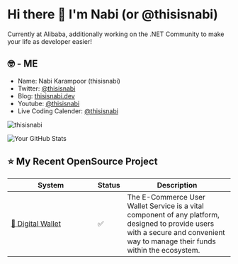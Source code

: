 # Hi there 👋 I'm Nabi (or @thisisnabi)
 
Currently at Alibaba, additionally working on the .NET Community to make your life as developer easier!

## 🤓 - ME

- Name: Nabi Karampoor (thisisnabi)
- Twitter: [@thisisnabi](https://twitter.com/thisisnabi)
- Blog: [thisisnabi.dev](https://thisisnabi.dev)
- Youtube: [@thisisnabi](https://www.youtube.com/@thisisnabi)
- Live Coding Calender: [@thisisnabi](https://www.lu.ma/@thisisnabi)
 
<p align="left"> <img src="https://komarev.com/ghpvc/?username=thisisnabi&label=Profile%20views&color=0e75b6&style=flat" alt="thisisnabi" /> </p>

![Your GitHub Stats](https://github-readme-stats.vercel.app/api?username=thisisnabi&show_icons=true)

## ⭐️ My Recent OpenSource Project
<table>
   <thead>
      <tr>
        <th>System</th>
        <th>Status</th>
        <th>Description</th>
      </tr>
   </thead>
   <tbody>
       <tr>
         <td width="180px"><a href='https://github.com/thisisnabi/DigitalWallet'>🔐 Digital Wallet</a></td>
          <td>✅</td>
         <td>The E-Commerce User Wallet Service is a vital component of any platform, designed to provide users with a secure and convenient way to manage their funds within the ecosystem.</td>
       </tr>
    </tbody>
</table>
